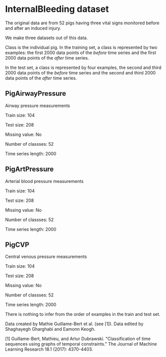 # InternalBleeding dataset

The original data are from 52 pigs having three vital signs monitored before and after an induced injury. 

We make three datasets out of this data.

Class is the individual pig. In the training set, a class is represented by two examples: the first 2000 data points of the *before* time series and the first 2000 data points of the *after* time series. 

In the test set, a class is represented by four examples, the second and third 2000 data points of the *before* time series and the second and third 2000 data points of the *after* time series. 

## PigAirwayPressure
Airway pressure measurements

Train size: 104

Test size: 208

Missing value: No

Number of classses: 52

Time series length: 2000

## PigArtPressure
Arterial blood pressure measurements

Train size: 104

Test size: 208

Missing value: No

Number of classses: 52

Time series length: 2000

## PigCVP
Central venous pressure measurements

Train size: 104

Test size: 208

Missing value: No

Number of classses: 52

Time series length: 2000

There is nothing to infer from the order of examples in the train and test set.

Data created by Mathie Guillame-Bert et al. (see [1]). Data edited by Shaghayegh Gharghabi and Eamonn Keogh.

[1] Guillame-Bert, Mathieu, and Artur Dubrawski. "Classification of time sequences using graphs of temporal constraints." The Journal of Machine Learning Research 18.1 (2017): 4370-4403.
